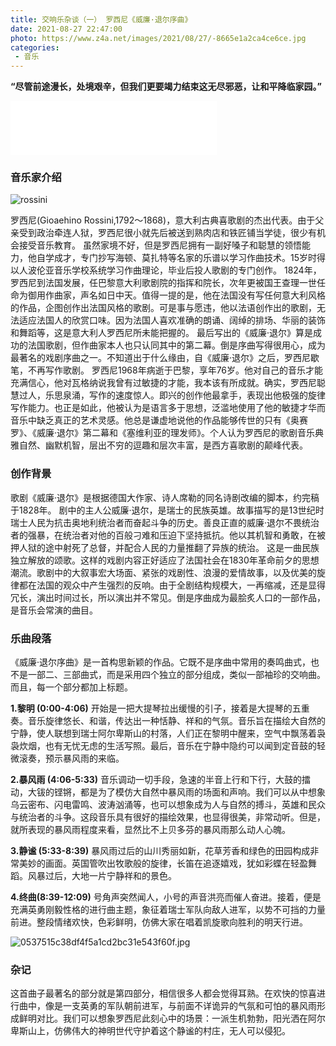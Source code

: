```yaml
---
title: 交响乐杂谈（一） 罗西尼《威廉·退尔序曲》
date: 2021-08-27 22:47:00
photo: https://www.z4a.net/images/2021/08/27/-8665e1a2ca4ce6ce.jpg
categories:
 - 音乐
---
```


**“尽管前途漫长，处境艰辛，但我们更要竭力结束这无尽邪恶，让和平降临家园。”**

<iframe frameborder="no" border="0" marginwidth="0" marginheight="0" width=330 height=86 src="//music.163.com/outchain/player?type=2&id=559454397&auto=0&height=66"></iframe>

<!--more-->

<br />

### **音乐家介绍**

![rossini](https://www.z4a.net/images/2021/08/27/bf4b5884c8f4983e4774cd95ad9996bc.jpg)

罗西尼(Gioaehino Rossini,1792～1868)，意大利古典喜歌剧的杰出代表。由于父亲受到政治牵连人狱，罗西尼很小就先后被送到熟肉店和铁匠铺当学徒，很少有机会接受音乐教育。
虽然家境不好，但是罗西尼拥有一副好嗓子和聪慧的领悟能力，他自学成才，专门抄写海顿、莫扎特等名家的乐谱以学习作曲技术。15岁时得以人波伦亚音乐学校系统学习作曲理论，毕业后投人歌剧的专门创作。
1824年，罗西尼到法国发展，任巴黎意大利歌剧院的指挥和院长，次年更被国王查理一世任命为御用作曲家，声名如日中天。值得一提的是，他在法国没有写任何意大利风格的作品，企图创作出法国风格的歌剧。可是事与愿违，他以法语创作出的歌剧，无法适应法国人的欣赏口味。因为法国人喜欢准确的朗诵、阔绰的排场、华丽的装饰和舞蹈等，这是意大利人罗西尼所未能把握的。
最后写出的《威廉·退尔》算是成功的法国歌剧，但作曲家本人也只认同其中的第二幕。倒是序曲写得很用心，成为最著名的戏剧序曲之一。不知道出于什么缘由，自《威廉·退尔》之后，罗西尼歇笔，不再写作歌剧。
罗西尼1968年病逝于巴黎，享年76岁。他对自己的音乐才能充满信心，他对瓦格纳说我曾有过敏捷的才能，我本该有所成就。确实，罗西尼聪慧过人，乐思泉涌，写作的速度惊人。即兴的创作他最拿手，表现出他极强的旋律写作能力。也正是如此，他被认为是语言多于思想，泛滥地使用了他的敏捷才华而音乐中缺乏真正的艺术灵感。他总是谦虚地说他的作品能够传世的只有《奥赛罗》、《威廉·退尔》第二幕和《塞维利亚的理发师》。个人认为罗西尼的歌剧音乐典雅自然、幽默机智，层出不穷的逗趣和层次丰富，是西方喜歌剧的颠峰代表。



### **创作背景**

歌剧《威廉·退尔》是根据德国大作家、诗人席勒的同名诗剧改编的脚本，约完稿于1828年。
剧中的主人公威廉·退尔，是瑞士的民族英雄。故事描写的是13世纪时瑞士人民为抗击奥地利统治者而奋起斗争的历史。善良正直的威廉·退尔不畏统治者的强暴，在统治者对他的百般刁难和压迫下坚持抵抗。他以其机智和勇敢，在被押人狱的途中射死了总督，并配合人民的力量推翻了异族的统治。
这是一曲民族独立解放的颂歌。这样的戏剧内容正好适应了法国社会在1830年革命前夕的思想潮流。歌剧中的大叙事宏大场面、紧张的戏剧性、浪漫的爱情故事，以及优美的旋律都在法国的观众中产生强烈的反响。由于全剧结构规模大，一再缩减，还是显得冗长，演出时间过长，所以演出并不常见。倒是序曲成为最脍炙人口的一部作品，是音乐会常演的曲目。



### **乐曲段落**

《威廉·退尔序曲》是一首构思新颖的作品。它既不是序曲中常用的奏鸣曲式，也不是一部二、三部曲式，而是采用四个独立的部分组成，类似一部袖珍的交响曲。而且，每一个部分都加上标题。

**1.黎明 (0:00-4:06)**
开始是一把大提琴拉出缓慢的引子，接着是大提琴的五重奏。音乐旋律悠长、和谐，传达出一种恬静、祥和的气氛。音乐旨在描绘大自然的宁静，使人联想到瑞士阿尔卑斯山的村落，人们正在黎明中醒来，空气中飘荡着袅袅炊烟，也有无忧无虑的生活写照。最后，音乐在宁静中隐约可以闻到定音鼓的轻微滚奏，预示暴风雨的来临。

**2.暴风雨 (4:06-5:33)**
音乐调动一切手段，急速的半音上行和下行，大鼓的擂动，大钹的铿锵，都是为了模仿大自然中暴风雨的场面和声响。我们可以从中想象乌云密布、闪电雷鸣、波涛汹涌等，也可以想象成为人与自然的搏斗，英雄和民众与统治者的斗争。这段音乐具有很好的描绘效果，也显得很美，非常动听。但是，就所表现的暴风雨程度来看，显然比不上贝多芬的暴风雨那么动人心魄。

**3.静谧 (5:33-8:39)**
暴风雨过后的山川秀丽如新，花草芳香和绿色的田园构成非常美妙的画面。英国管吹出牧歌般的旋律，长笛在追逐嬉戏，犹如彩蝶在轻盈舞蹈。风暴过后，大地一片宁静祥和的景色。

**4.终曲(8:39-12:09)**
号角声突然闻人，小号的声音洪亮而催人奋进。接着，便是充满英勇刚毅性格的进行曲主题，象征着瑞士军队向敌人进军，以势不可挡的力量前进。整段情绪欢快，色彩鲜明，仿佛大家在唱着凯旋歌向胜利的明天行进。

![0537515c38df4f5a1cd2bc31e543f60f.jpg](https://www.z4a.net/images/2021/08/27/0537515c38df4f5a1cd2bc31e543f60f.jpg)

### **杂记**

这首曲子最著名的部分就是第四部分，相信很多人都会觉得耳熟。在欢快的惊喜进行曲中，像是一支英勇的军队朝前进军，与前面不详诡异的气氛和可怕的暴风雨形成鲜明对比。我们可以想象罗西尼此刻心中的场景：一派生机勃勃，阳光洒在阿尔卑斯山上，仿佛伟大的神明世代守护着这个静谧的村庄，无人可以侵犯。
